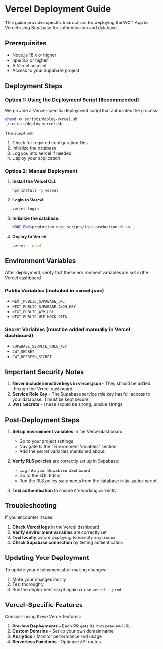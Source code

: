 # Vercel Deployment Guide

This guide provides specific instructions for deploying the WCT App to Vercel using Supabase for authentication and database.

## Prerequisites

- Node.js 18.x or higher
- npm 8.x or higher
- A Vercel account
- Access to your Supabase project

## Deployment Steps

### Option 1: Using the Deployment Script (Recommended)

We provide a Vercel-specific deployment script that automates the process:

```bash
chmod +x scripts/deploy-vercel.sh
./scripts/deploy-vercel.sh
```

The script will:
1. Check for required configuration files
2. Initialize the database
3. Log you into Vercel if needed
4. Deploy your application

### Option 2: Manual Deployment

1. **Install the Vercel CLI**:
   ```bash
   npm install -g vercel
   ```

2. **Login to Vercel**:
   ```bash
   vercel login
   ```

3. **Initialize the database**:
   ```bash
   NODE_ENV=production node scripts/init-production-db.js
   ```

4. **Deploy to Vercel**:
   ```bash
   vercel --prod
   ```

## Environment Variables

After deployment, verify that these environment variables are set in the Vercel dashboard:

### Public Variables (included in vercel.json)
- `NEXT_PUBLIC_SUPABASE_URL`
- `NEXT_PUBLIC_SUPABASE_ANON_KEY`
- `NEXT_PUBLIC_APP_URL`
- `NEXT_PUBLIC_USE_MOCK_DATA`

### Secret Variables (must be added manually in Vercel dashboard)
- `SUPABASE_SERVICE_ROLE_KEY`
- `JWT_SECRET`
- `JWT_REFRESH_SECRET`

## Important Security Notes

1. **Never include sensitive keys in vercel.json** - They should be added through the Vercel dashboard
2. **Service Role Key** - The Supabase service role key has full access to your database. It must be kept secure.
3. **JWT Secrets** - These should be strong, unique strings

## Post-Deployment Steps

1. **Set up environment variables** in the Vercel dashboard:
   - Go to your project settings
   - Navigate to the "Environment Variables" section
   - Add the secret variables mentioned above

2. **Verify RLS policies** are correctly set up in Supabase:
   - Log into your Supabase dashboard
   - Go to the SQL Editor
   - Run the RLS policy statements from the database initialization script

3. **Test authentication** to ensure it's working correctly

## Troubleshooting

If you encounter issues:

1. **Check Vercel logs** in the Vercel dashboard
2. **Verify environment variables** are correctly set
3. **Test locally** before deploying to identify any issues
4. **Check Supabase connection** by testing authentication

## Updating Your Deployment

To update your deployment after making changes:

1. Make your changes locally
2. Test thoroughly
3. Run the deployment script again or use `vercel --prod`

## Vercel-Specific Features

Consider using these Vercel features:

1. **Preview Deployments** - Each PR gets its own preview URL
2. **Custom Domains** - Set up your own domain name
3. **Analytics** - Monitor performance and usage
4. **Serverless Functions** - Optimize API routes 